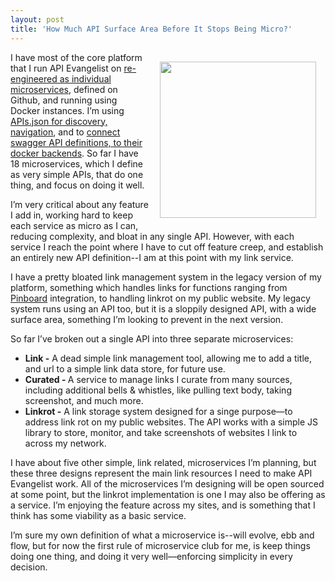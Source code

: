 ```yaml
---
layout: post
title: 'How Much API Surface Area Before It Stops Being Micro?'
---
```

<p><img style="padding: 15px;" src="https://s3.amazonaws.com/kinlane-productions/bw-icons/bw-map-grid.png" alt="" width="250" align="right" /></p>
<p>I have most of the core platform that I run API Evangelist on <a href="https://kin-lane.github.io/master/">re-engineered as individual microservices</a>, defined on Github, and running using Docker instances. I&rsquo;m using <a href="http://apievangelist.com/2015/01/28/using-apisjson-for-my-microservice-navigation-and-discovery">APIs.json for discovery, navigation</a>, and to <a href="http://apievangelist.com/2015/01/28/using-swagger-as-fingerprint-for-my-microservice-docker-containers">connect swagger API definitions, to their docker backends</a>.  So far I have 18 microservices, which I define as very simple APIs, that do one thing, and focus on doing it well.</p>
<p>I&rsquo;m very critical about any feature I add in, working hard to keep each service as micro as I can, reducing complexity, and bloat in any single API.  However, with each service I reach the point where I have to cut off feature creep, and establish an entirely new API definition--I am at this point with my link service.</p>
<p>I have a pretty bloated link management system in the legacy version of my platform, something which handles links for functions ranging from <a href="https://pinboard.in/u:kinlane">Pinboard</a> integration, to handling linkrot on my public website. My legacy system runs using an API too, but it is a sloppily designed API, with a wide surface area, something I&rsquo;m looking to prevent in the next version.</p>
<p>So far I&rsquo;ve broken out a single API into three separate microservices:</p>
<ul>
<li><strong>Link -</strong> A dead simple link management tool, allowing me to add a title, and url to a simple link data store, for future use.</li>
<li><strong>Curated - </strong>A service to manage links I curate from many sources, including additional bells &amp; whistles, like pulling text body, taking screenshot, and much more.&nbsp;</li>
<li><strong>Linkrot -</strong> A link storage system designed for a singe purpose&mdash;to address link rot on my public websites. The API works with a simple JS library to store, monitor, and take screenshots of websites I link to across my network.</li>
</ul>
<p>I have about five other simple, link related, microservices I&rsquo;m planning, but these three designs represent the main link resources I need to make API Evangelist work. All of the microservices I&rsquo;m designing will be open sourced at some point, but the linkrot implementation is one I may also be offering as a service. I&rsquo;m enjoying the feature across my sites, and is something that I think has some viability as a basic service.</p>
<p>I&rsquo;m sure my own definition of what a microservice is--will evolve, ebb and flow, but for now the first rule of microservice club for me, is keep things doing one thing, and doing it very well&mdash;enforcing simplicity in every decision.</p>